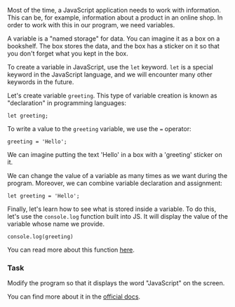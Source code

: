 Most of the time, a JavaScript application needs to work with information. This can be, for example, information about a product in an online shop. In order to work with this in our program, we need variables.

A variable is a "named storage" for data. You can imagine it as a box on a bookshelf. The box stores the data, and the box has a sticker on it so that you don't forget what you kept in the box.

To create a variable in JavaScript, use the `let` keyword. `let` is a special keyword in the JavaScript language, and we will encounter many other keywords in the future.

Let's create variable `greeting`. This type of variable creation is known as "declaration" in programming languages:
```
let greeting;
```

To write a value to the `greeting` variable, we use the `=` operator:
```
greeting = 'Hello';
```
We can imagine putting the text 'Hello' in a box with a 'greeting' sticker on it.

We can change the value of a variable as many times as we want during the program. Moreover, we can combine variable declaration and assignment:
```
let greeting = 'Hello';
```

Finally, let's learn how to see what is stored inside a variable. To do this, let's use the `console.log` function built into JS. It will display the value of the variable whose name we provide.
```
console.log(greeting)
```
You can read more about this function [here](https://developer.mozilla.org/en-US/docs/Web/API/console/log_static).

### Task
Modify the program so that it displays the word "JavaScript" on the screen.

<div class="hint" title="More about variables">
  You can find more about it in the <a href="https://developer.mozilla.org/en-US/docs/Learn/JavaScript/First_steps/Variables"> official docs</a>.
</div>

